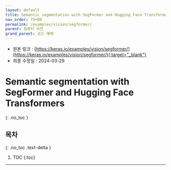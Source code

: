 ```yaml
---
layout: default
title: Semantic segmentation with SegFormer and Hugging Face Transformers
nav_order: 75+00
permalink: /examples/vision/segformer/
parent: 컴퓨터 비전
grand_parent: 코드 예제
---
```


* 원본 링크 : [https://keras.io/examples/vision/segformer/](https://keras.io/examples/vision/segformer/){:target="_blank"}
* 최종 수정일 : 2024-03-29

# Semantic segmentation with SegFormer and Hugging Face Transformers
{: .no_toc }

## 목차
{: .no_toc .text-delta }

1. TOC
{:toc}

---
